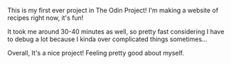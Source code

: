This is my first ever project in The Odin Project! I'm making a website of recipes right now, it's fun!

It took me around 30-40 minutes as well, so pretty fast considering I have to debug a lot because I kinda over complicated things sometimes...

Overall, It's a nice project! Feeling pretty good about myself.